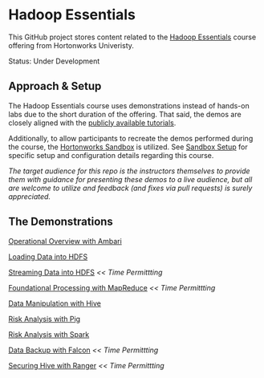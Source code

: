 # Hadoop Essentials

This GitHub project stores content related to the [Hadoop Essentials](http://hortonworks.com/training/class/hadoop-essentials/ "Hadoop Essentials")
course offering from Hortonworks Univeristy.

Status: Under Development

## Approach & Setup

The Hadoop Essentials course uses demonstrations instead of hands-on labs due to the
short duration of the offering.  That said, the demos are closely aligned with the
[publicly available tutorials](http://hortonworks.com/products/hortonworks-sandbox/#tutorial_gallery "Tutorials").

Additionally, to allow participants to recreate the demos performed during the course, the 
[Hortonworks Sandbox](http://hortonworks.com/products/hortonworks-sandbox/ "Hortonworks Sandbox") 
is utilized.  See [Sandbox Setup](./demos/SandboxSetup.md) for specific setup and configuration 
details regarding this course.

_The target audience for this repo is the instructors themselves to provide
them with guidance for presenting these demos to a live audience, but all
are welcome to utilize and feedback (and fixes via pull requests) is 
surely appreciated._

## The Demonstrations

[Operational Overview with Ambari](./demos/ambari/README.md)

[Loading Data into HDFS](./demos/hdfs/README.md)

[Streaming Data into HDFS](./demos/storm/README.md)  _<< Time Permittting_

[Foundational Processing with MapReduce](./demos/mapreduce/README.md)  _<< Time Permittting_

[Data Manipulation with Hive](./demos/hive/README.md)

[Risk Analysis with Pig](./demos/pig/README.md)

[Risk Analysis with Spark](./demos/spark/README.md)

[Data Backup with Falcon](./demos/falcon/README.md)  _<< Time Permittting_

[Securing Hive with Ranger](./demos/ranger/README.md)  _<< Time Permittting_